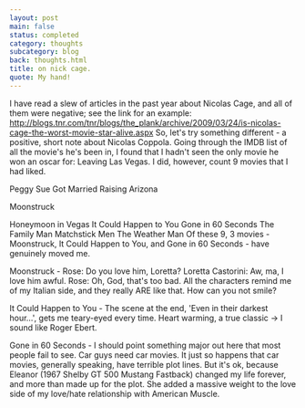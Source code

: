 ```yaml
---
layout: post
main: false
status: completed
category: thoughts
subcategory: blog
back: thoughts.html
title: on nick cage.
quote: My hand!
---
```


I have read a slew of articles in the past year about Nicolas Cage, and all of them were negative; see the link for an example:
http://blogs.tnr.com/tnr/blogs/the_plank/archive/2009/03/24/is-nicolas-cage-the-worst-movie-star-alive.aspx
So, let's try something different - a positive, short note about Nicolas Coppola.
Going through the IMDB list of all the movie's he's been in, I found that I hadn't seen the only movie he won an oscar for: Leaving Las Vegas. I did, however, count 9 movies that I had liked.

Peggy Sue Got Married
Raising Arizona

Moonstruck

Honeymoon in Vegas
It Could Happen to You
Gone in 60 Seconds
The Family Man
Matchstick Men
The Weather Man
Of these 9, 3 movies - Moonstruck, It Could Happen to You, and Gone in 60 Seconds - have genuinely moved me.

Moonstruck -
Rose: Do you love him, Loretta?
Loretta Castorini: Aw, ma, I love him awful.
Rose: Oh, God, that's too bad. 
All the characters remind me of my Italian side, and they really ARE like that. How can you not smile?

It Could Happen to You - 
The scene at the end, 'Even in their darkest hour…', gets me teary-eyed every time. Heart warming, a true classic -> I sound like Roger Ebert.


Gone in 60 Seconds - I should point something major out here that most people fail to see. Car guys need car movies. It just so happens that car movies, generally speaking, have terrible plot lines. But it's ok, because Eleanor (1967 Shelby GT 500 Mustang Fastback) changed my life forever, and more than made up for the plot. She added a massive weight to the love side of my love/hate relationship with American Muscle.